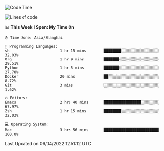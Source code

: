 <!--START_SECTION:waka-->
![Code Time](http://img.shields.io/badge/Code%20Time-693%20hrs%2015%20mins-blue)

![Lines of code](https://img.shields.io/badge/From%20Hello%20World%20I%27ve%20Written-22%20Thousand%20lines%20of%20code-blue)

📊 **This Week I Spent My Time On** 

```text
⌚︎ Time Zone: Asia/Shanghai

💬 Programming Languages: 
sh                       1 hr 15 mins        ████████░░░░░░░░░░░░░░░░░   32.03% 
Org                      1 hr 9 mins         ███████░░░░░░░░░░░░░░░░░░   29.51% 
Python                   1 hr 5 mins         ███████░░░░░░░░░░░░░░░░░░   27.78% 
Docker                   20 mins             ██░░░░░░░░░░░░░░░░░░░░░░░   8.72% 
Git                      3 mins              ░░░░░░░░░░░░░░░░░░░░░░░░░   1.62%

🔥 Editors: 
Emacs                    2 hrs 40 mins       █████████████████░░░░░░░░   67.97% 
Zsh                      1 hr 15 mins        ████████░░░░░░░░░░░░░░░░░   32.03%

💻 Operating System: 
Mac                      3 hrs 56 mins       █████████████████████████   100.0%

```


 Last Updated on 06/04/2022 12:51:12 UTC
<!--END_SECTION:waka-->
